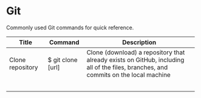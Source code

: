 # Git

Commonly used Git commands for quick reference.

| Title | Command | Description |
| ------ | ------ | ------ |
| Clone repository | $ git clone [url]  | Clone (download) a repository that already exists on GitHub, including all of the files, branches, and commits on the local machine |
|  |  |  |
|  |  |  |
|  |  |  |
|  |  |  |
|  |  |  |
